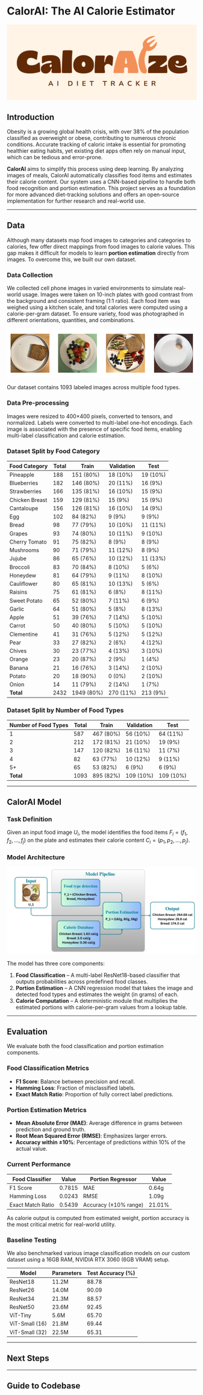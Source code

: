 # CalorAI: The AI Calorie Estimator

![Logo](items/logo_light.png)

## Introduction

Obesity is a growing global health crisis, with over 38% of the population classified as overweight or obese, contributing to numerous chronic conditions. Accurate tracking of caloric intake is essential for promoting healthier eating habits, yet existing diet apps often rely on manual input, which can be tedious and error-prone.

**CalorAI** aims to simplify this process using deep learning. By analyzing images of meals, CalorAI automatically classifies food items and estimates their calorie content. Our system uses a CNN-based pipeline to handle both food recognition and portion estimation. This project serves as a foundation for more advanced diet-tracking solutions and offers an open-source implementation for further research and real-world use.

---

## Data

Although many datasets map food images to categories and categories to calories, few offer direct mappings from food images to calorie values. This gap makes it difficult for models to learn **portion estimation** directly from images. To overcome this, we built our own dataset.

### Data Collection

We collected cell phone images in varied environments to simulate real-world usage. Images were taken on 10-inch plates with good contrast from the background and consistent framing (1:1 ratio). Each food item was weighed using a kitchen scale, and total calories were computed using a calorie-per-gram dataset. To ensure variety, food was photographed in different orientations, quantities, and combinations.

![Sample Data](items/example_data.png)

Our dataset contains 1093 labeled images across multiple food types.  

### Data Pre-processing

Images were resized to 400×400 pixels, converted to tensors, and normalized. Labels were converted to multi-label one-hot encodings. Each image is associated with the presence of specific food items, enabling multi-label classification and calorie estimation.

### Dataset Split by Food Category

| Food Category    | Total | Train       | Validation  | Test       |
|------------------|-------|-------------|-------------|------------|
| Pineapple        | 188   | 151 (80%)   | 18 (10%)    | 19 (10%)   |
| Blueberries      | 182   | 146 (80%)   | 20 (11%)    | 16 (9%)    |
| Strawberries     | 166   | 135 (81%)   | 16 (10%)    | 15 (9%)    |
| Chicken Breast   | 159   | 129 (81%)   | 15 (9%)     | 15 (9%)    |
| Cantaloupe       | 156   | 126 (81%)   | 16 (10%)    | 14 (9%)    |
| Egg              | 102   | 84 (82%)    | 9 (9%)      | 9 (9%)     |
| Bread            | 98    | 77 (79%)    | 10 (10%)    | 11 (11%)   |
| Grapes           | 93    | 74 (80%)    | 10 (11%)    | 9 (10%)    |
| Cherry Tomato    | 91    | 75 (82%)    | 8 (9%)      | 8 (9%)     |
| Mushrooms        | 90    | 71 (79%)    | 11 (12%)    | 8 (9%)     |
| Jujube           | 86    | 65 (76%)    | 10 (12%)    | 11 (13%)   |
| Broccoli         | 83    | 70 (84%)    | 8 (10%)     | 5 (6%)     |
| Honeydew         | 81    | 64 (79%)    | 9 (11%)     | 8 (10%)    |
| Cauliflower      | 80    | 65 (81%)    | 10 (13%)    | 5 (6%)     |
| Raisins          | 75    | 61 (81%)    | 6 (8%)      | 8 (11%)    |
| Sweet Potato     | 65    | 52 (80%)    | 7 (11%)     | 6 (9%)     |
| Garlic           | 64    | 51 (80%)    | 5 (8%)      | 8 (13%)    |
| Apple            | 51    | 39 (76%)    | 7 (14%)     | 5 (10%)    |
| Carrot           | 50    | 40 (80%)    | 5 (10%)     | 5 (10%)    |
| Clementine       | 41    | 31 (76%)    | 5 (12%)     | 5 (12%)    |
| Pear             | 33    | 27 (82%)    | 2 (6%)      | 4 (12%)    |
| Chives           | 30    | 23 (77%)    | 4 (13%)     | 3 (10%)    |
| Orange           | 23    | 20 (87%)    | 2 (9%)      | 1 (4%)     |
| Banana           | 21    | 16 (76%)    | 3 (14%)     | 2 (10%)    |
| Potato           | 20    | 18 (90%)    | 0 (0%)      | 2 (10%)    |
| Onion            | 14    | 11 (79%)    | 2 (14%)     | 1 (7%)     |
| **Total**        | 2432  | 1949 (80%)  | 270 (11%)   | 213 (9%)   |


### Dataset Split by Number of Food Types

| Number of Food Types | Total | Train       | Validation  | Test       |
|----------------------|-------|-------------|-------------|------------|
| 1                    | 587   | 467 (80%)   | 56 (10%)    | 64 (11%)   |
| 2                    | 212   | 172 (81%)   | 21 (10%)    | 19 (9%)    |
| 3                    | 147   | 120 (82%)   | 16 (11%)    | 11 (7%)    |
| 4                    | 82    | 63 (77%)    | 10 (12%)    | 9 (11%)    |
| 5+                   | 65    | 53 (82%)    | 6 (9%)      | 6 (9%)     |
| **Total**            | 1093  | 895 (82%)   | 109 (10%)   | 109 (10%)  |

---

## CalorAI Model

### Task Definition

Given an input food image $U_i$, the model identifies the food items $F_i = (f_1, f_2, ..., f_j)$ on the plate and estimates their calorie content $C_i = (p_1, p_2, ..., p_j)$.

### Model Architecture

![Model Architecture](items/model.png)

The model has three core components:

1. **Food Classification** – A multi-label ResNet18-based classifier that outputs probabilities across predefined food classes.
2. **Portion Estimation** – A CNN regression model that takes the image and detected food types and estimates the weight (in grams) of each.
3. **Calorie Computation** – A deterministic module that multiplies the estimated portions with calorie-per-gram values from a lookup table.

---

## Evaluation

We evaluate both the food classification and portion estimation components.

### Food Classification Metrics

- **F1 Score**: Balance between precision and recall.
- **Hamming Loss**: Fraction of misclassified labels.
- **Exact Match Ratio**: Proportion of fully correct label predictions.

### Portion Estimation Metrics

- **Mean Absolute Error (MAE)**: Average difference in grams between prediction and ground truth.
- **Root Mean Squared Error (RMSE)**: Emphasizes larger errors.
- **Accuracy within ±10%**: Percentage of predictions within 10% of the actual value.

### Current Performance

| **Food Classifier**       | Value   | **Portion Regressor**         | Value     |
|--------------------------|---------|-------------------------------|-----------|
| F1 Score                 | 0.7815  | MAE                           | 0.64g     |
| Hamming Loss             | 0.0243  | RMSE                          | 1.09g     |
| Exact Match Ratio        | 0.5439  | Accuracy (±10% range)         | 21.01%    |

As calorie output is computed from estimated weight, portion accuracy is the most critical metric for real-world utility.

### Baseline Testing

We also benchmarked various image classification models on our custom dataset using a 16GB RAM, NVIDIA RTX 3060 (6GB VRAM) setup.

| **Model**         | **Parameters** | **Test Accuracy (%)** |
|-------------------|----------------|------------------------|
| ResNet18          | 11.2M          | 88.78                  |
| ResNet26          | 14.0M          | 90.09                  |
| ResNet34          | 21.3M          | 88.57                  |
| ResNet50          | 23.6M          | 92.45                  |
| ViT-Tiny          | 5.6M           | 65.70                  |
| ViT-Small (16)    | 21.8M          | 69.44                  |
| ViT-Small (32)    | 22.5M          | 65.31                  |

---

## Next Steps

---

## Guide to Codebase

